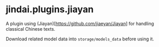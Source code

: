 jindai.plugins.jiayan
========================

A plugin using (Jiayan)[https://github.com/jiaeyan/Jiayan] for handling classical Chinese texts.

Download related model data into `storage/models_data` before using it.
